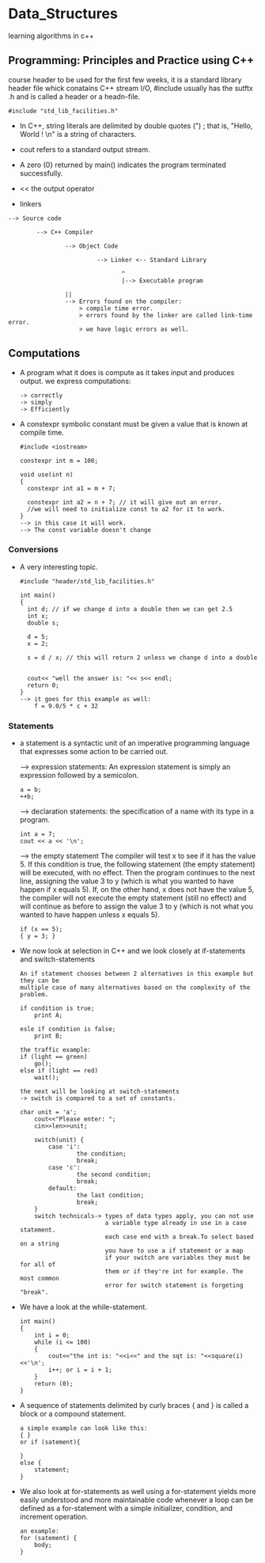 # Data_Structures
learning algorithms in c++

## Programming: Principles and Practice using C++
course header to be used for the first few weeks, it is a standard library
header file whick conatains C++ stream I/O, #include usually has the sutftx .h and is called a header or a headn-file.
~~~ 
#include "std_lib_facilities.h"
~~~
* In C++, string literals are delimited by double quotes (") ;
  that is, "Hello, World ! \n" is a string of characters.
* cout refers to a standard output stream.
* A zero (0} returned by main() indicates the program terminated
  successfully.
* << the output operator

* linkers
~~~
--> Source code
        
        --> C++ Compiler
                
                --> Object Code
                         
                         --> Linker <-- Standard Library

                                ^
                                |--> Executable program

                ||
                --> Errors found on the compiler:
                    > compile time error.
                    > errors found by the linker are called link-time error.
                    > we have logic errors as well.
~~~
## Computations
* A program what it does is compute as it takes input and produces output.
  we express computations:
  ~~~
  -> correctly
  -> simply 
  -> Efficiently
  ~~~

* A constexpr symbolic constant must be given a value that is known at compile time.
  ~~~
  #include <iostream>

  constexpr int m = 100;

  void use(int n)
  {
    constexpr int a1 = m + 7;

    constexpr int a2 = n + 7; // it will give out an error.
    //we will need to initialize const to a2 for it to work.
  }
  --> in this case it will work.
  --> The const variable doesn't change
  ~~~
### Conversions 
* A very interesting topic.
  ~~~
  #include "header/std_lib_facilities.h"

  int main()
  {
    int d; // if we change d into a double then we can get 2.5
    int x;
    double s;

    d = 5;
    x = 2;

    s = d / x; // this will return 2 unless we change d into a double


    cout<< "well the answer is: "<< s<< endl;
    return 0;
  }
  --> it goes for this example as well:
      f = 9.0/5 * c + 32
  ~~~
### Statements

  * a statement is a syntactic unit of an imperative programming language 
    that expresses some action to be carried out.

    --> expression statements:
      An expression statement is simply an expression followed by a
      semicolon.
      ~~~
      a = b;
      ++b;
      ~~~

    --> declaration statements: the specification of a name with its type 
      in a program.
      ~~~
      int a = 7;
      cout << a << '\n';
      ~~~
    --> the empty statement
        The compiler will test x to see if it has the value 5. If this condition is true, the following statement (the empty statement) will be executed, with no effect. Then the program continues to the next line, assigning the value 3 to y (which is what you wanted to have happen if x equals 5). If, on the other hand, x does not have the value 5, the compiler will not execute the empty statement (still no effect) and will continue as before to assign the value 3 to y (which is not what you wanted to have happen unless x equals 5).
      ~~~
      if (x == 5);
      { y = 3; }
      ~~~
  
  * We now look at selection in C++ and we look closely at if-statements
   and switch-statements
    ~~~
    An if statement chooses between 2 alternatives in this example but they can be
    multiple case of many alternatives based on the complexity of the problem.

    if condition is true;
        print A;

    esle if condition is false;
        print B;

    the traffic example:
    if (light == green)
        go();
    else if (light == red)
        wait();

    the next will be looking at switch-statements
    -> switch is compared to a set of constants.

    char unit = 'a';
        cout<<"Please enter: ";
        cin>>len>>unit;
        
        switch(unit) {
            case 'i':
                    the condition;
                    break;
            case 'c':
                    the second condition;
                    break;
            default:
                    the last condition;
                    break;
        }
        switch technicals-> types of data types apply, you can not use
                            a variable type already in use in a case statement.
                            each case end with a break.To select based on a string
                            you have to use a if statement or a map
                            if your switch are variables they must be for all of
                            them or if they're int for example. The most common
                            error for switch statement is forgeting "break".
    ~~~
  
  * We have a look at the while-statement.

    ~~~
    int main()
    {
        int i = 0;
        while (i <= 100)
        {
            cout<<"the int is: "<<i<<" and the sqt is: "<<square(i)<<'\n';
            i++; or i = i + 1;
        }
        return (0);
    }
    ~~~

  * A sequence of statements delimited by curly braces { and }
   is called a block or a compound statement.
    ~~~
    a simple example can look like this:
    { }
    or if (satement){
            
    }
    else {
        statement;
    }
    ~~~
  * We also look at for-statements as well using a for-statement yields more
   easily understood and more maintainable code whenever a loop can be defined
   as a for-statement with a simple initializer, condition, and increment operation. 
    ~~~
    an example:
    for (satement) {
        body;
    }
    ~~~





